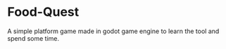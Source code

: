 # Food-Quest
A simple platform game made in godot game engine to learn the tool and spend some time.
